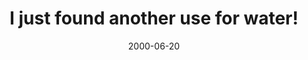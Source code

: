 ---
layout: base.njk
title : 'I just found another use for water!' 
view_title : 'I just found another use for water!' 
year : '2000' 
date : '2000-06-20' 
img_file : '/drawing/usewater.png' 
html_file : 'foundwater' 
next_html : 'sonowwh.html' 
year_order : '425' 
permalink : "title/{{html_file}}.html"
---